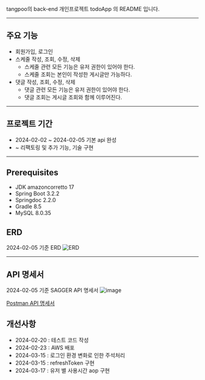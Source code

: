 tangpoo의 back-end 개인프로젝트 todoApp 의 README 입니다.

---

## 주요 기능
- 회원가입, 로그인
- 스케줄 작성, 조회, 수정, 삭제
    - 스케줄 관련 모든 기능은 유저 권한이 있어야 한다.
    - 스케줄 조회는 본인이 작성한 게시글만 가능하다.
- 댓글 작성, 조회, 수정, 삭제
    - 댓글 관련 모든 기능은 유저 권한이 있어야 한다.
    - 댓글 조회는 게시글 조회와 함께 이루어진다.

---

## 프로젝트 기간
- 2024-02-02 ~ 2024-02-05 기본 api 완성
- ~ 리팩토링 및 추가 기능, 기술 구현

---

## Prerequisites
- JDK amazoncorretto 17
- Spring Boot 3.2.2
- Springdoc 2.2.0
- Gradle 8.5
- MySQL 8.0.35

## ERD
2024-02-05 기준 ERD
![ERD](https://github.com/tangpoo/todoApp/assets/131866367/3caafaab-5779-4b17-aace-80f1ab06cc91)

---

## API 명세서
2024-02-05 기준 SAGGER API 명세서
![image](https://github.com/tangpoo/todoApp/assets/131866367/a579a083-a01c-452a-aa7c-a0eb1943ce3b)

[Postman API 명세서](https://documenter.getpostman.com/view/32381127/2s9YyweKDA)


## 개선사항
- 2024-02-20 : 테스트 코드 작성
- 2024-02-23 : AWS 배포
- 2024-03-15 : 로그인 환경 변화로 인한 주석처리
- 2024-03-15 : refreshToken 구현
- 2024-03-17 : 유저 별 사용시간 aop 구현